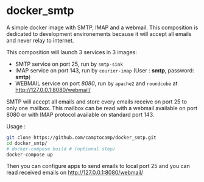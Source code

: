 # docker_smtp
A simple docker image with SMTP, IMAP and a webmail. This composition is dedicated to development environements because it will accept all emails and never relay to internet. 

This composition will launch 3 services in 3 images:
* SMTP service on port 25, run by `smtp-sink`
* IMAP service on port 143, run by `courier-imap` (User : **smtp**, password: **smtp**)
* WEBMAIL service on port *8080*, run by `apache2` and `roundcube` at http://127.0.0.1:8080/webmail/

SMTP will accept all emails and store every emails receive on port 25 to only one mailbox. This mailbox can be read with a webmail available on port 8080 or with IMAP protocol available on standard port 143.

Usage :

```bash
git clone https://github.com/camptocamp/docker_smtp.git
cd docker_smtp/
# docker-compose build # (optional step)
docker-compose up
```

Then you can configure apps to send emails to local port 25 and you can read received emails on http://127.0.0.1:8080/webmail/
